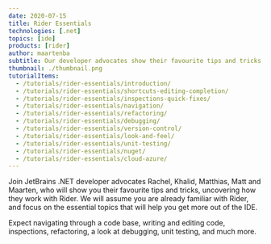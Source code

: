 ```yaml
---
date: 2020-07-15
title: Rider Essentials
technologies: [.net]
topics: [ide]
products: [rider]
author: maartenba
subtitle: Our developer advocates show their favourite tips and tricks, uncovering how they work with Rider.
thumbnail: ./thumbnail.png
tutorialItems:
  - /tutorials/rider-essentials/introduction/
  - /tutorials/rider-essentials/shortcuts-editing-completion/
  - /tutorials/rider-essentials/inspections-quick-fixes/
  - /tutorials/rider-essentials/navigation/
  - /tutorials/rider-essentials/refactoring/
  - /tutorials/rider-essentials/debugging/
  - /tutorials/rider-essentials/version-control/
  - /tutorials/rider-essentials/look-and-feel/
  - /tutorials/rider-essentials/unit-testing/
  - /tutorials/rider-essentials/nuget/
  - /tutorials/rider-essentials/cloud-azure/
---
```


Join JetBrains .NET developer advocates Rachel, Khalid, Matthias, Matt and Maarten, who will show you their favourite
tips and tricks, uncovering how they work with Rider. We will assume you are already familiar with Rider, and focus on
the essential topics that will help you get more out of the IDE.

Expect navigating through a code base, writing and editing code, inspections, refactoring, a look at debugging, unit testing, and much more.
